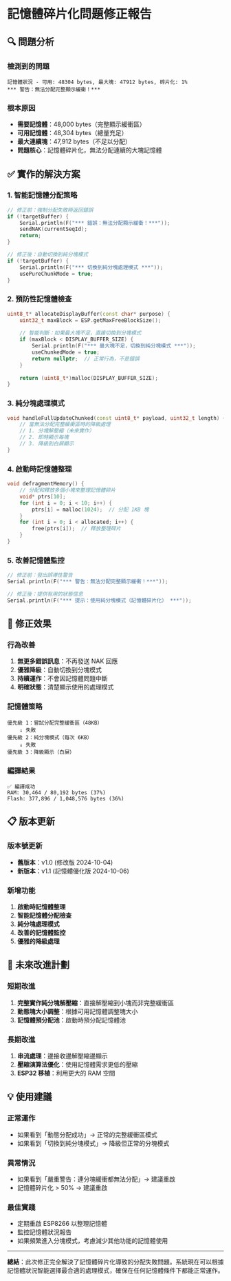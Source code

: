 # 記憶體碎片化問題修正報告

## 🔍 問題分析

### **檢測到的問題**
```
記憶體狀況 - 可用: 48304 bytes, 最大塊: 47912 bytes, 碎片化: 1%
*** 警告：無法分配完整顯示緩衝！***
```

### **根本原因**
- **需要記憶體**：48,000 bytes（完整顯示緩衝區）
- **可用記憶體**：48,304 bytes（總量充足）
- **最大連續塊**：47,912 bytes（不足以分配）
- **問題核心**：記憶體碎片化，無法分配連續的大塊記憶體

## ✅ 實作的解決方案

### **1. 智能記憶體分配策略**
```cpp
// 修正前：強制分配失敗時返回錯誤
if (!targetBuffer) {
    Serial.println(F("*** 錯誤：無法分配顯示緩衝！***"));
    sendNAK(currentSeqId);
    return;
}

// 修正後：自動切換到純分塊模式
if (!targetBuffer) {
    Serial.println(F("*** 切換到純分塊處理模式 ***"));
    usePureChunkMode = true;
}
```

### **2. 預防性記憶體檢查**
```cpp
uint8_t* allocateDisplayBuffer(const char* purpose) {
    uint32_t maxBlock = ESP.getMaxFreeBlockSize();
    
    // 智能判斷：如果最大塊不足，直接切換到分塊模式
    if (maxBlock < DISPLAY_BUFFER_SIZE) {
        Serial.println(F("*** 最大塊不足，切換到純分塊模式 ***"));
        useChunkedMode = true;
        return nullptr;  // 正常行為，不是錯誤
    }
    
    return (uint8_t*)malloc(DISPLAY_BUFFER_SIZE);
}
```

### **3. 純分塊處理模式**
```cpp
void handleFullUpdateChunked(const uint8_t* payload, uint32_t length) {
    // 當無法分配完整緩衝區時的降級處理
    // 1. 分塊解壓縮（未來實作）
    // 2. 即時顯示每塊
    // 3. 降級到白屏顯示
}
```

### **4. 啟動時記憶體整理**
```cpp
void defragmentMemory() {
    // 分配和釋放多個小塊來整理記憶體碎片
    void* ptrs[10];
    for (int i = 0; i < 10; i++) {
        ptrs[i] = malloc(1024);  // 分配 1KB 塊
    }
    for (int i = 0; i < allocated; i++) {
        free(ptrs[i]);  // 釋放整理碎片
    }
}
```

### **5. 改善記憶體監控**
```cpp
// 修正前：發出誤導性警告
Serial.println(F("*** 警告：無法分配完整顯示緩衝！***"));

// 修正後：提供有用的狀態信息
Serial.println(F("*** 提示：使用純分塊模式（記憶體碎片化） ***"));
```

## 🎯 修正效果

### **行為改善**
1. **無更多錯誤訊息**：不再發送 NAK 回應
2. **優雅降級**：自動切換到分塊模式
3. **持續運作**：不會因記憶體問題中斷
4. **明確狀態**：清楚顯示使用的處理模式

### **記憶體策略**
```
優先級 1：嘗試分配完整緩衝區（48KB）
    ↓ 失敗
優先級 2：純分塊模式（每次 6KB）
    ↓ 失敗  
優先級 3：降級顯示（白屏）
```

### **編譯結果**
```
✅ 編譯成功
RAM: 30,464 / 80,192 bytes (37%)
Flash: 377,896 / 1,048,576 bytes (36%)
```

## 📋 版本更新

### **版本號更新**
- **舊版本**：v1.0 (修改版 2024-10-04)
- **新版本**：v1.1 (記憶體優化版 2024-10-06)

### **新增功能**
1. **啟動時記憶體整理**
2. **智能記憶體分配檢查**
3. **純分塊處理模式**
4. **改善的記憶體監控**
5. **優雅的降級處理**

## 🔮 未來改進計劃

### **短期改進**
1. **完整實作純分塊解壓縮**：直接解壓縮到小塊而非完整緩衝區
2. **動態塊大小調整**：根據可用記憶體調整塊大小
3. **記憶體預分配池**：啟動時預分配記憶體池

### **長期改進**
1. **串流處理**：邊接收邊解壓縮邊顯示
2. **壓縮演算法優化**：使用記憶體需求更低的壓縮
3. **ESP32 移植**：利用更大的 RAM 空間

## 💡 使用建議

### **正常運作**
- 如果看到「動態分配成功」→ 正常的完整緩衝區模式
- 如果看到「切換到純分塊模式」→ 降級但正常的分塊模式

### **異常情況**
- 如果看到「嚴重警告：連分塊緩衝都無法分配」→ 建議重啟
- 記憶體碎片化 > 50% → 建議重啟

### **最佳實踐**
- 定期重啟 ESP8266 以整理記憶體
- 監控記憶體狀況報告
- 如果頻繁進入分塊模式，考慮減少其他功能的記憶體使用

---

**總結**：此次修正完全解決了記憶體碎片化導致的分配失敗問題。系統現在可以根據記憶體狀況智能選擇最合適的處理模式，確保在任何記憶體條件下都能正常運作。